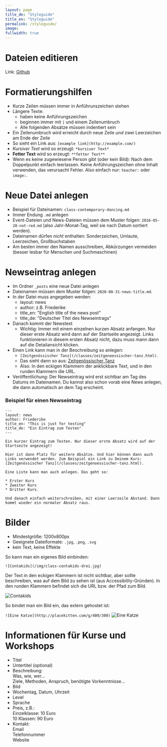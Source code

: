 ```yaml
---
layout: page
title_de: "Styleguide"
title_en: "Styleguide"
permalink: /styleguide/
image:
fullwidth: true
---
```



# Dateien editieren

Link: [Github](https://github.com/Kriesse/urbanraum/tree/gh-pages)

# Formatierungshilfen

* Kurze Zeilen müssen immer in Anführunszeichen stehen
* Längere Texte:
  * haben keine Anführungszeichen
  * beginnen immer mit `|` und einem Zeilenumbruch
  * Alle folgenden Absätze müssen indentiert sein
* Ein Zeilenumbruch wird erreicht durch neue Zeile _und_ zwei Leerzeichen am Ende der Zeile
* So sieht ein Link aus: `[example link](http://example.com/)`
* *Kursiver Text* wird so erzeugt: `*kursiver Text*`
* **Fetter Text** wird so erzeugt: `**fetter Text**`
* Wenn es keine zugewiesene Person gibt (oder kein Bild): Nach dem Doppelpunkt einfach leerlassen. Keine Anführungszeichen ohne Inhalt verwenden, das verursacht Fehler. Also einfach nur: `teacher:` oder `image:`.

# Neue Datei anlegen

* Beispiel für Dateinamen: `class-contemporary-dancing.md`
* Immer Endung `.md` anlegen
* Event-Dateien und News-Dateien müssen dem Muster folgen: `2016-05-28-not-red.md` (also Jahr-Monat-Tag, weil sie nach Datum sortiert werden).
* Dateinamen dürfen _nicht_ enthalten: Sonderzeichen, Umlaute, Leerzeichen, Großbuchstaben
* Am besten immer den Namen ausschreiben, Abkürzungen vermeiden (besser lesbar für Menschen und Suchmaschinen)

# Newseintrag anlegen

* Im Ordner `_posts` eine neue Datei anlegen
* Dateinamen müssen dem Muster folgen: `2020-08-31-news-title.md`.
* In der Datei muss angegeben werden:
  * layout: news
  * author: z.B. Friederike
  * title_en: "English title of the news post"
  * title_de: "Deutscher Titel des Newseintrags"
* Danach kommt der Newstext
  * Wichtig: Immer mit einem einzelnen kurzen Absatz anfangen. Nur dieser erste Absatz wird dann auf der Startseite angezeigt. Links funktionieren in diesem ersten Absatz nicht, dazu muss mann dann auf die Detailansicht klicken.
* Einen Link kann man in der Beschreibung so anlegen:
  * `[Zeitgenössischer Tanz](/classes/zeitgenoessischer-tanz.html)`.
  * Das sieht dann so aus: [Zeitgenössischer Tanz](/classes/zeitgenoessischer-tanz.html)
  * Also: In den eckigen Klammern der anklickbare Text, und in den runden Klammern die URL.
* Veröffentlichung: Der Newseintrag wird erst sichtbar am Tag des Datums im Dateinamen. Du kannst also schon vorab eine News anlegen, die dann automatisch an dem Tag erscheint.

### Beispiel für einen Newseintrag

```
---
layout: news
author: Friederike
title_en: "This is just for testing"
title_de: "Ein Eintrag zum Testen"
---

Ein kurzer Eintrag zum Testen. Nur dieser erste Absatz wird auf der Startseite angezeigt!

Hier ist dann Platz für weitere Absätze. Und hier können dann auch Links verwendet werden. Zum Beispiel ein Link zu Deinem Kurs:
[Zeitgenössischer Tanz](/classes/zeitgenoessischer-tanz.html).

Eine Liste kann man auch anlegen. Das geht so:

* Erster Kurs
* Zweiter Kurs
* Dritter Kurs.

Und danach einfach weiterschreiben, mit einer Leerzeile Abstand. Dann kommt wieder ein normaler Absatz raus.
```


# Bilder

* Mindestgröße: 1200x800px
* Geeignete Dateiformate: `.jpg`, `.png`, `.svg`
* kein Text, keine Effekte


So kann man ein eigenes Bild einbinden:

`![Contakids](/img/class-contakids-drei.jpg)`

Der Text in den eckigen Klammern ist nicht sichtbar, aber sollte beschreiben, was auf dem Bild zu sehen ist (aus Accessibility-Gründen). In den runden Klammern befindet sich die URL bzw. der Pfad zum Bild.

![Contakids](/img/class-contakids-drei.jpg)


So bindet man ein Bild ein, das extern gehostet ist:

`![Eine Katze](http://placekitten.com/g/400/300)`
![Eine Katze](http://placekitten.com/g/400/300)




# Informationen für Kurse und Workshops

* Titel
* Untertitel (optional)
* Beschreibung:  
  Was, wie, wer…  
  Ziele, Methoden, Anspruch, benötigte Vorkenntnisse…
* Bild
* Wochentag, Datum, Uhrzeit
* Level
* Sprache
* Preis, z.B.:  
  Einzelklasse: 10 Euro  
  10 Klassen: 90 Euro
* Kontakt:  
  Email  
  Telefonnummer  
  Website
